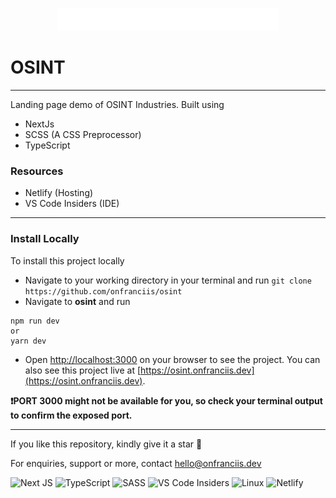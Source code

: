 <p align="center">
    <img src="./public/logo.svg" />
</p>

# OSINT

<hr>

Landing page demo of OSINT Industries. Built using

- NextJs
- SCSS (A CSS Preprocessor)
- TypeScript

### Resources

- Netlify (Hosting)
- VS Code Insiders (IDE)

<hr>

### Install Locally

To install this project locally

- Navigate to your working directory in your terminal and run `git clone https://github.com/onfranciis/osint`
- Navigate to **osint** and run

```
npm run dev
or
yarn dev
```

- Open [http://localhost:3000](http://localhost:3000) on your browser to see the project. You can also see this project live at [https://osint.onfranciis.dev](https://osint.onfranciis.dev).

<b>:exclamation:PORT 3000 might not be available for you, so check your terminal output to confirm the exposed port.</b>

<hr>

If you like this repository, kindly give it a star 🌟

For enquiries, support or more, contact [hello@onfranciis.dev](mailto:hello@onfranciis.dev)

![Next JS](https://img.shields.io/badge/Next-black?style=for-the-badge&logo=next.js&logoColor=white) ![TypeScript](https://img.shields.io/badge/typescript-%23007ACC.svg?style=for-the-badge&logo=typescript&logoColor=white) ![SASS](https://img.shields.io/badge/SASS-hotpink.svg?style=for-the-badge&logo=SASS&logoColor=white) ![VS Code Insiders](https://img.shields.io/badge/VS%20Code%20Insiders-35b393.svg?style=for-the-badge&logo=visual-studio-code&logoColor=white) ![Linux](https://img.shields.io/badge/Linux-FCC624?style=for-the-badge&logo=linux&logoColor=black) ![Netlify](https://img.shields.io/badge/netlify-%23000000.svg?style=for-the-badge&logo=netlify&logoColor=#00C7B7)
